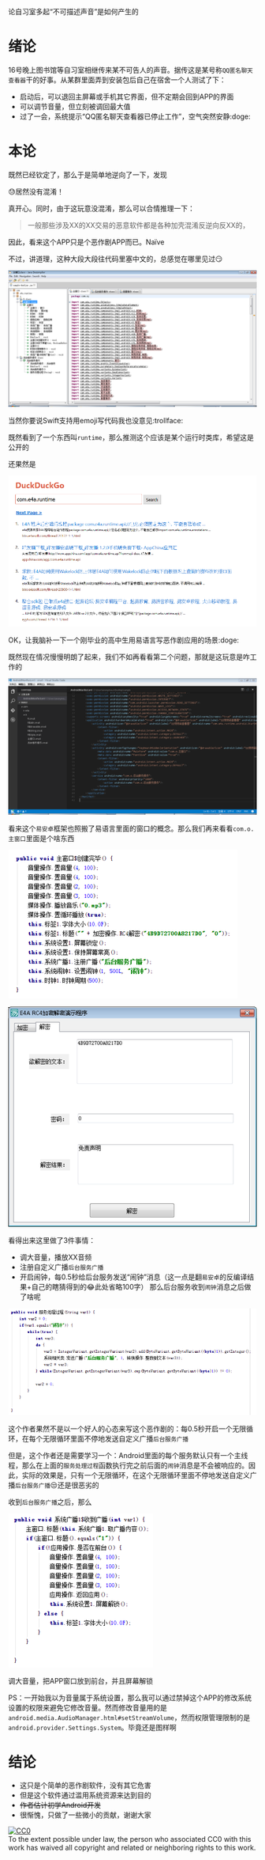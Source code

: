论自习室多起“不可描述声音”是如何产生的

# 绪论

16号晚上图书馆等自习室相继传来某不可告人的声音。据传这是某号称`QQ匿名聊天查看器`干的好事。从某群里面弄到安装包后自己在宿舍一个人测试了下：
* 启动后，可以退回主屏幕或手机其它界面，但不定期会回到APP的界面
* 可以调节音量，但立刻被调回最大值
* 过了一会，系统提示“QQ匿名聊天查看器已停止工作”，空气突然安静:doge:

# 本论

既然已经钦定了，那么于是简单地逆向了一下，发现

:sweat:居然没有混淆！

真开心。同时，由于这玩意没混淆，那么可以合情推理一下：

> 一般那些涉及XX的XX交易的恶意软件都是各种加壳混淆反逆向反XX的，

因此，看来这个APP只是个恶作剧APP而已。Naïve
 
不过，讲道理，这种大段大段往代码里塞中文的，总感觉在哪里见过:smirk:

![img](https://github.com/amtlib-dot-dll/amtlib-dot-dll.github.io/blob/master/images/91ee1463-fe77-4013-8086-86a0b21fbfee.png)

当然你要说Swift支持用emoji写代码我也没意见:trollface:

既然看到了一个东西叫`runtime`，那么推测这个应该是某个运行时类库，希望这是公开的

还果然是

![img](https://github.com/amtlib-dot-dll/amtlib-dot-dll.github.io/blob/master/images/cb0b9314-3445-4359-8873-edab50c3dc85.png)
 
OK，让我脑补一下一个刚毕业的高中生用易语言写恶作剧应用的场景:doge:

既然现在情况慢慢明朗了起来，我们不如再看看第二个问题，那就是这玩意是咋工作的

![img](https://github.com/amtlib-dot-dll/amtlib-dot-dll.github.io/blob/master/images/12e79b78-b968-490a-a5a4-2d73562bfb7d.png)

看来这个`易安卓`框架也照搬了易语言里面的窗口的概念。那么我们再来看看`com.o.主窗口`里面是个啥东西

![img](https://github.com/amtlib-dot-dll/amtlib-dot-dll.github.io/blob/master/images/2ebd372c-2cf9-4a31-8ba7-8622397d8dac.png)

![img](https://github.com/amtlib-dot-dll/amtlib-dot-dll.github.io/blob/master/images/426ac546-5688-4981-872c-5544469740f7.png)

看得出来这里做了3件事情：

* 调大音量，播放XX音频
* 注册自定义广播`后台服务广播`
* 开启闹钟，每0.5秒给后台服务发送“闹钟”消息（这一点是翻`易安卓`的反编译结果+自己的瞎猜得到的:joy:此处省略100字）
那么后台服务收到`闹钟`消息之后做了啥呢
 
![img](https://github.com/amtlib-dot-dll/amtlib-dot-dll.github.io/blob/master/images/d9e7a2de-1b3a-4ac7-a320-c8d283cc07b0.png)

这个作者果然不是以一个好人的心态来写这个恶作剧的：每0.5秒开启一个无限循环，在每个无限循环里面不停地发送自定义广播`后台服务广播`

但是，这个作者还是需要学习一个：Android里面的每个服务默认只有一个主线程，那么在上面的`服务处理过程`函数执行完之前后面的`闹钟`消息是不会被响应的。因此，实际的效果是，只有一个无限循环，在这个无限循环里面不停地发送自定义广播`后台服务广播`:unamused:还是很恶劣的

收到`后台服务广播`之后，那么

![img](https://github.com/amtlib-dot-dll/amtlib-dot-dll.github.io/blob/master/images/bf0a9bdc-ac5d-4922-8582-fb5c6f4097a9.png)
 
调大音量，把APP窗口放到前台，并且屏幕解锁

PS：一开始我以为音量属于系统设置，那么我可以通过禁掉这个APP的修改系统设置的权限来避免它修改音量。然而修改音量用的是`android.media.AudioManager.html#setStreamVolume`，然而权限管理限制的是`android.provider.Settings.System`。毕竟还是图样啊

# 结论

* 这只是个简单的恶作剧软件，没有其它危害
* 但是这个软件通过滥用系统资源来达到目的
* ~~作者估计初学Android开发~~
* 很惭愧，只做了一些微小的贡献，谢谢大家

<p xmlns:dct="http://purl.org/dc/terms/">
  <a rel="license"
     href="http://creativecommons.org/publicdomain/zero/1.0/">
    <img src="http://i.creativecommons.org/p/zero/1.0/88x31.png" style="border-style: none;" alt="CC0" />
  </a>
  <br />
  To the extent possible under law,
  <span rel="dct:publisher" resource="[_:publisher]">the person who associated CC0</span>
  with this work has waived all copyright and related or neighboring
  rights to this work.
</p>
